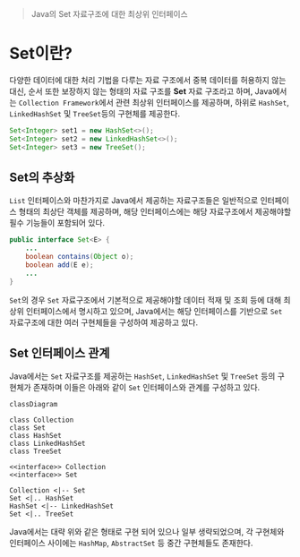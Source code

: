 > Java의 Set 자료구조에 대한 최상위 인터페이스

# Set이란?
다양한 데이터에 대한 처리 기법을 다루는 자료 구조에서 중복 데이터를 허용하지 않는 대신, 순서 또한 보장하지 않는 형태의 자료 구조를 **Set** 자료 구조라고 하며, Java에서는 `Collection Framework`에서 관련 최상위 인터페이스를 제공하며, 하위로 `HashSet`, `LinkedHashSet` 및 `TreeSet`등의 구현체를 제공한다.

```java
Set<Integer> set1 = new HashSet<>();
Set<Integer> set2 = new LinkedHashSet<>();
Set<Integer> set3 = new TreeSet();
```

## Set의 추상화
`List` 인터페이스와 마찬가지로 Java에서 제공하는 자료구조들은 일반적으로 인터페이스 형태의 최상단 객체를 제공하며, 해당 인터페이스에는 해당 자료구조에서 제공해야할 필수 기능들이 포함되어 있다.
```java
public interface Set<E> {
	...
	boolean contains(Object o);
	boolean add(E e);
	...
}
```

`Set`의 경우 `Set` 자료구조에서 기본적으로 제공해야할 데이터 적재 및 조회 등에 대해 최상위 인터페이스에서 명시하고 있으며, Java에서는 해당 인터페이스를 기반으로 `Set` 자료구조에 대한 여러 구현체들을 구성하여 제공하고 있다.

## Set 인터페이스 관계
Java에서는 `Set` 자료구조를 제공하는 `HashSet`, `LinkedHashSet` 및 `TreeSet` 등의 구현체가 존재하며 이들은 아래와 같이 `Set` 인터페이스와 관계를 구성하고 있다.
```mermaid
classDiagram

class Collection
class Set
class HashSet
class LinkedHashSet
class TreeSet

<<interface>> Collection
<<interface>> Set

Collection <|-- Set
Set <|.. HashSet
HashSet <|-- LinkedHashSet
Set <|.. TreeSet
```

Java에서는 대략 위와 같은 형태로 구현 되어 있으나 일부 생략되었으며, 각 구현체와 인터페이스 사이에는 `HashMap`, `AbstractSet` 등 중간 구현체들도 존재한다.